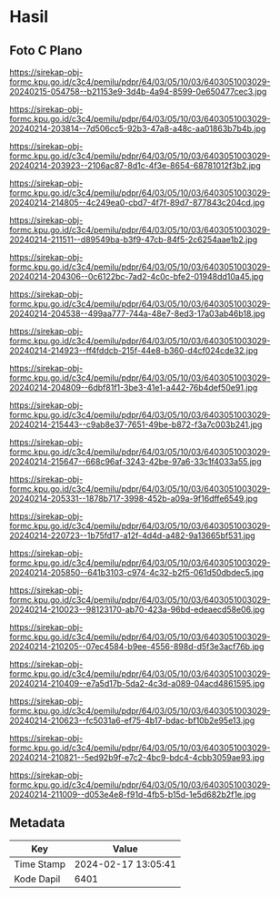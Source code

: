 # Hasil

## Foto C Plano

https://sirekap-obj-formc.kpu.go.id/c3c4/pemilu/pdpr/64/03/05/10/03/6403051003029-20240215-054758--b21153e9-3d4b-4a94-8599-0e650477cec3.jpg

https://sirekap-obj-formc.kpu.go.id/c3c4/pemilu/pdpr/64/03/05/10/03/6403051003029-20240214-203814--7d506cc5-92b3-47a8-a48c-aa01863b7b4b.jpg

https://sirekap-obj-formc.kpu.go.id/c3c4/pemilu/pdpr/64/03/05/10/03/6403051003029-20240214-203923--2106ac87-8d1c-4f3e-8654-68781012f3b2.jpg

https://sirekap-obj-formc.kpu.go.id/c3c4/pemilu/pdpr/64/03/05/10/03/6403051003029-20240214-214805--4c249ea0-cbd7-4f7f-89d7-877843c204cd.jpg

https://sirekap-obj-formc.kpu.go.id/c3c4/pemilu/pdpr/64/03/05/10/03/6403051003029-20240214-211511--d89549ba-b3f9-47cb-84f5-2c6254aae1b2.jpg

https://sirekap-obj-formc.kpu.go.id/c3c4/pemilu/pdpr/64/03/05/10/03/6403051003029-20240214-204306--0c6122bc-7ad2-4c0c-bfe2-01948dd10a45.jpg

https://sirekap-obj-formc.kpu.go.id/c3c4/pemilu/pdpr/64/03/05/10/03/6403051003029-20240214-204538--499aa777-744a-48e7-8ed3-17a03ab46b18.jpg

https://sirekap-obj-formc.kpu.go.id/c3c4/pemilu/pdpr/64/03/05/10/03/6403051003029-20240214-214923--ff4fddcb-215f-44e8-b360-d4cf024cde32.jpg

https://sirekap-obj-formc.kpu.go.id/c3c4/pemilu/pdpr/64/03/05/10/03/6403051003029-20240214-204809--6dbf81f1-3be3-41e1-a442-76b4def50e91.jpg

https://sirekap-obj-formc.kpu.go.id/c3c4/pemilu/pdpr/64/03/05/10/03/6403051003029-20240214-215443--c9ab8e37-7651-49be-b872-f3a7c003b241.jpg

https://sirekap-obj-formc.kpu.go.id/c3c4/pemilu/pdpr/64/03/05/10/03/6403051003029-20240214-215647--668c96af-3243-42be-97a6-33c1f4033a55.jpg

https://sirekap-obj-formc.kpu.go.id/c3c4/pemilu/pdpr/64/03/05/10/03/6403051003029-20240214-205331--1878b717-3998-452b-a09a-9f16dffe6549.jpg

https://sirekap-obj-formc.kpu.go.id/c3c4/pemilu/pdpr/64/03/05/10/03/6403051003029-20240214-220723--1b75fd17-a12f-4d4d-a482-9a13665bf531.jpg

https://sirekap-obj-formc.kpu.go.id/c3c4/pemilu/pdpr/64/03/05/10/03/6403051003029-20240214-205850--641b3103-c974-4c32-b2f5-061d50dbdec5.jpg

https://sirekap-obj-formc.kpu.go.id/c3c4/pemilu/pdpr/64/03/05/10/03/6403051003029-20240214-210023--98123170-ab70-423a-96bd-edeaecd58e06.jpg

https://sirekap-obj-formc.kpu.go.id/c3c4/pemilu/pdpr/64/03/05/10/03/6403051003029-20240214-210205--07ec4584-b9ee-4556-898d-d5f3e3acf76b.jpg

https://sirekap-obj-formc.kpu.go.id/c3c4/pemilu/pdpr/64/03/05/10/03/6403051003029-20240214-210409--e7a5d17b-5da2-4c3d-a089-04acd4861595.jpg

https://sirekap-obj-formc.kpu.go.id/c3c4/pemilu/pdpr/64/03/05/10/03/6403051003029-20240214-210623--fc5031a6-ef75-4b17-bdac-bf10b2e95e13.jpg

https://sirekap-obj-formc.kpu.go.id/c3c4/pemilu/pdpr/64/03/05/10/03/6403051003029-20240214-210821--5ed92b9f-e7c2-4bc9-bdc4-4cbb3059ae93.jpg

https://sirekap-obj-formc.kpu.go.id/c3c4/pemilu/pdpr/64/03/05/10/03/6403051003029-20240214-211009--d053e4e8-f91d-4fb5-b15d-1e5d682b2f1e.jpg


## Metadata

| Key        | Value               |
| ---------- | ------------------- |
| Time Stamp | 2024-02-17 13:05:41 |
| Kode Dapil | 6401                |



